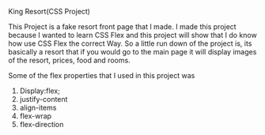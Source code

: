 King Resort(CSS Project)

This Project is a fake resort front page that I made. I made this project because I wanted to learn CSS Flex and this project will show that I do know how 
use CSS Flex the correct Way. So a little run down of the project is, its basically a resort that if you would go to the main page it will display images of the resort, prices, food and rooms.

Some of the flex properties that I used in this project was

1. Display:flex;
2. justify-content
3. align-items
4. flex-wrap
5. flex-direction




